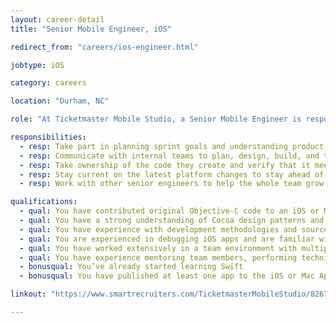```yaml
---
layout: career-detail
title: "Senior Mobile Engineer, iOS"

redirect_from: "careers/ios-engineer.html"

jobtype: iOS

category: careers

location: "Durham, NC"

role: "At Ticketmaster Mobile Studio, a Senior Mobile Engineer is responsible for building high-quality software with a team of designers, project managers, and other developers. They have experience in all parts of delivering mobile apps to the marketplace and strive to deliver quality in their work. They work to help grow their skills, their team member’s skills, and build internal or open source projects to provide more efficiency in future development."

responsibilities:
  - resp: Take part in planning sprint goals and understanding product needs and motivations.
  - resp: Communicate with internal teams to plan, design, build, and test quality software.
  - resp: Take ownership of the code they create and verify that it meets all acceptance criteria.
  - resp: Stay current on the latest platform changes to stay ahead of current mobile development trends.
  - resp: Work with other senior engineers to help the whole team grow technically by hosting knowledge share sessions, mentoring, or producing code samples or libraries.

qualifications:
  - qual: You have contributed original Objective-C code to an iOS or Mac project
  - qual: You have a strong understanding of Cocoa design patterns and API design
  - qual: You have experience with development methodologies and source control systems
  - qual: You are experienced in debugging iOS apps and are familiar with Instruments
  - qual: You have worked extensively in a team environment with multiple stakeholders    
  - qual: You have experience mentoring team members, performing technical code reviews, and planning project requirements
  - bonusqual: You’ve already started learning Swift
  - bonusqual: You have published at least one app to the iOS or Mac App Store 

linkout: "https://www.smartrecruiters.com/TicketmasterMobileStudio/82678943-senior-mobile-engineer-android?oga=true"

---
```

